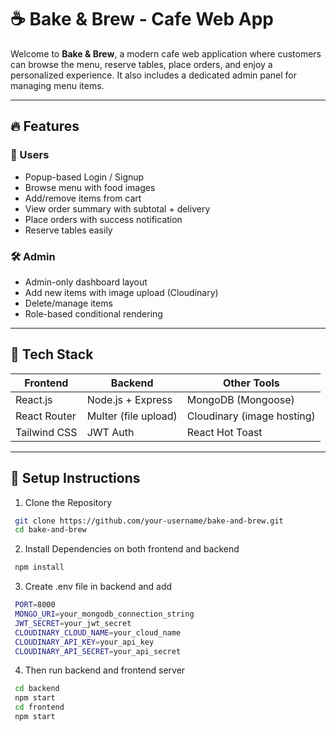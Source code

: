 # ☕ Bake & Brew - Cafe Web App

Welcome to **Bake & Brew**, a modern cafe web application where customers can browse the menu, reserve tables, place orders, and enjoy a personalized experience. It also includes a dedicated admin panel for managing menu items.

---

## 🔥 Features

### 👥 Users
- Popup-based Login / Signup
- Browse menu with food images
- Add/remove items from cart
- View order summary with subtotal + delivery
- Place orders with success notification
- Reserve tables easily

### 🛠️ Admin
- Admin-only dashboard layout
- Add new items with image upload (Cloudinary)
- Delete/manage items
- Role-based conditional rendering

---

## 🧰 Tech Stack

| Frontend         | Backend         | Other Tools            |
|------------------|------------------|-------------------------|
| React.js         | Node.js + Express | MongoDB (Mongoose)     |
| React Router     | Multer (file upload) | Cloudinary (image hosting) |
| Tailwind CSS     | JWT Auth         | React Hot Toast        |


---

## 🧪 Setup Instructions

1. Clone the Repository
 ```bash
  git clone https://github.com/your-username/bake-and-brew.git
  cd bake-and-brew

```
2. Install Dependencies on both frontend and backend

 ```bash
  npm install

```
3. Create .env file in backend and add

 ```bash
  PORT=8000
  MONGO_URI=your_mongodb_connection_string
  JWT_SECRET=your_jwt_secret
  CLOUDINARY_CLOUD_NAME=your_cloud_name
  CLOUDINARY_API_KEY=your_api_key
  CLOUDINARY_API_SECRET=your_api_secret

```
4. Then run backend and frontend server

 ```bash
  cd backend
  npm start
  cd frontend
  npm start

